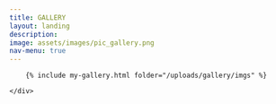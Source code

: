 ```yaml
---
title: GALLERY
layout: landing
description: 
image: assets/images/pic_gallery.png
nav-menu: true
---
```


<!-- Main -->
<div id="main">

<!-- One -->
<section id="one">
	<div class="inner">
		<!-- <header class="major">
			<h2>Sed amet aliquam</h2>
		</header> -->

		{% include my-gallery.html folder="/uploads/gallery/imgs" %}

	</div>
</section>
</div>
